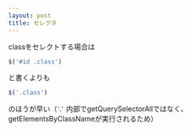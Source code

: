 ```yaml
---
layout: post
title: セレクタ
---
```


classをセレクトする場合は

```js
$('#id .class')
```

と書くよりも

```js
$('.class')
```

のほうが早い（∵ 内部でgetQuerySelectorAllではなく、getElementsByClassNameが実行されるため）
